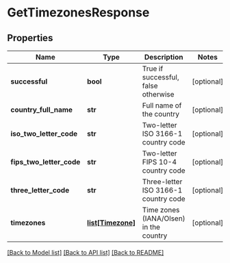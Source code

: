 # GetTimezonesResponse

## Properties
Name | Type | Description | Notes
------------ | ------------- | ------------- | -------------
**successful** | **bool** | True if successful, false otherwise | [optional] 
**country_full_name** | **str** | Full name of the country | [optional] 
**iso_two_letter_code** | **str** | Two-letter ISO 3166-1 country code | [optional] 
**fips_two_letter_code** | **str** | Two-letter FIPS 10-4 country code | [optional] 
**three_letter_code** | **str** | Three-letter ISO 3166-1 country code | [optional] 
**timezones** | [**list[Timezone]**](Timezone.md) | Time zones (IANA/Olsen) in the country | [optional] 

[[Back to Model list]](../README.md#documentation-for-models) [[Back to API list]](../README.md#documentation-for-api-endpoints) [[Back to README]](../README.md)


